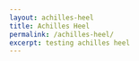 ```yaml
---
layout: achilles-heel
title: Achilles Heel
permalink: /achilles-heel/
excerpt: testing achilles heel
---
```


